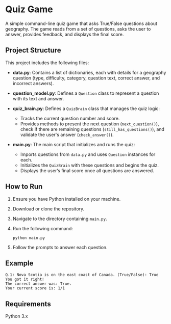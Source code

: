 # Quiz Game

A simple command-line quiz game that asks True/False questions about geography. The game reads from a set of questions, asks the user to answer, provides feedback, and displays the final score.

## Project Structure

This project includes the following files:

-   **data.py**: Contains a list of dictionaries, each with details for a geography question (type, difficulty, category, question text, correct answer, and incorrect answers).

-   **question_model.py**: Defines a `Question` class to represent a question with its text and answer.

-   **quiz_brain.py**: Defines a `QuizBrain` class that manages the quiz logic:

    -   Tracks the current question number and score.
    -   Provides methods to present the next question (`next_question()`), check if there are remaining questions (`still_has_questions()`), and validate the user's answer (`check_answer()`).

-   **main.py**: The main script that initializes and runs the quiz:
    -   Imports questions from `data.py` and uses `Question` instances for each.
    -   Initializes the `QuizBrain` with these questions and begins the quiz.
    -   Displays the user’s final score once all questions are answered.

## How to Run

1. Ensure you have Python installed on your machine.
2. Download or clone the repository.
3. Navigate to the directory containing `main.py`.
4. Run the following command:

    ```
    python main.py
    ```

5. Follow the prompts to answer each question.

## Example

```
Q.1: Nova Scotia is on the east coast of Canada. (True/False): True
You got it right!
The correct answer was: True.
Your current score is: 1/1
```

## Requirements

Python 3.x
